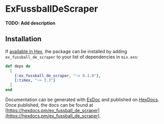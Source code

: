 # ExFussballDeScraper

**TODO: Add description**

## Installation

If [available in Hex](https://hex.pm/docs/publish), the package can be installed
by adding `ex_fussball_de_scraper` to your list of dependencies in `mix.exs`:

```elixir
def deps do
  [
    {:ex_fussball_de_scraper, "~> 0.1.0"},
    {:timex, "~> 3.3"}
  ]
end
```

Documentation can be generated with [ExDoc](https://github.com/elixir-lang/ex_doc)
and published on [HexDocs](https://hexdocs.pm). Once published, the docs can
be found at [https://hexdocs.pm/ex_fussball_de_scraper](https://hexdocs.pm/ex_fussball_de_scraper).

